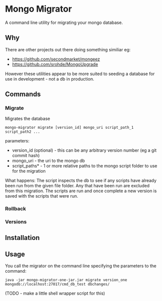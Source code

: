# Mongo Migrator

A command line utility for migrating your mongo database.

## Why

There are other projects out there doing something similiar eg: 

* https://github.com/secondmarket/mongeez
* https://github.com/srohde/MongoUpgrade

However these utilities appear to be more suited to seeding a database for use in development - not
a db in production.


## Commands

### Migrate
Migrates the database

    mongo-migrator migrate [version_id] mongo_uri script_path_1 script_path2 ...

parameters:

* version_id (optional) - this can be any arbitrary version number (eg a git commit hash)
* mongo_uri - the uri to the mongo db
* script_paths* - 1 or more relative paths to the mongo script folder to use for the migration

What happens:
The script inspects the db to see if any scripts have already been run from the given file folder. Any that have been run are excluded from this migration.
The scripts are run and once complete a new version is saved with the scripts that were run.

### Rollback

### Versions

## Installation

## Usage

You call the migrator on the command line specifying the parameters to the command:

    java -jar mongo-migrator-one-jar.jar migrate version_one mongodb://localhost:27017/cmd_db_test dbchanges/
    
(TODO - make a little shell wrapper script for this)

